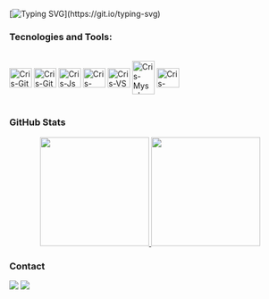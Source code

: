 
[![Typing SVG](https://readme-typing-svg.herokuapp.com?font=Fira+Code&pause=1000&color=774FE8&width=435&lines=Hi%2C+my+name+is+Mario.+;Welcome+to+my+GitHub+profile.)](https://git.io/typing-svg)

### Tecnologies and Tools: 

<div style="display: inline_block"><br>
  <img align="center" alt="Cris-Git" height="35" width="40" src="https://cdn.jsdelivr.net/gh/devicons/devicon@latest/icons/vscode/vscode-original.svg">
  <img align="center" alt="Cris-Git" height="35" width="40" src="https://cdn.jsdelivr.net/gh/devicons/devicon@latest/icons/mysql/mysql-original.svg">
  <img align="center" alt="Cris-Js" height="35" width="40" src="https://cdn.jsdelivr.net/gh/devicons/devicon@latest/icons/python/python-original.svg">
  <img align="center" alt="Cris-PHP" height="35" width="40" src="https://cdn.jsdelivr.net/gh/devicons/devicon@latest/icons/cplusplus/cplusplus-original.svg">
  <img align="center" alt="Cris-VS" height="35" width="40" src="https://cdn.jsdelivr.net/gh/devicons/devicon@latest/icons/javascript/javascript-original.svg">
  <img align="center" alt= "Cris-Mysql" height="60" width="40" src="https://cdn.jsdelivr.net/gh/devicons/devicon@latest/icons/html5/html5-original.svg">       
  <img align="center" alt="Cris-Csharp" height="35" width="40" src="https://cdn.jsdelivr.net/gh/devicons/devicon@latest/icons/css3/css3-original.svg">
  
</div><br>

### GitHub Stats

<div align="center" style="display: flex; justify-content: center;">
  <a href="https://github.com/MarioFengW">
    <img height="195px" src="https://github-readme-stats.vercel.app/api?username=MarioFengW&show_icons=true&theme=one_dark_pro&include_all_commits=true&count_private=true"/>
    <img height="195px" src="https://github-readme-stats.vercel.app/api/top-langs/?username=MarioFengW&layout=compact&langs_count=7&theme=one_dark_pro"/>
  </a>
</div>


### Contact

<div> 
  <a href="https://www.linkedin.com/in/mariofengwu/" target="_blank"><img src="https://img.shields.io/badge/-LinkedIn-%230077B5?style=for-the-badge&logo=linkedin&logoColor=white" target="_blank"></a> 
  <a href="mailto:mario.fengw@gmail.com"><img src="https://img.shields.io/badge/-Gmail-%23333?style=for-the-badge&logo=gmail&logoColor=white" target="_blank"></a>
</div>
